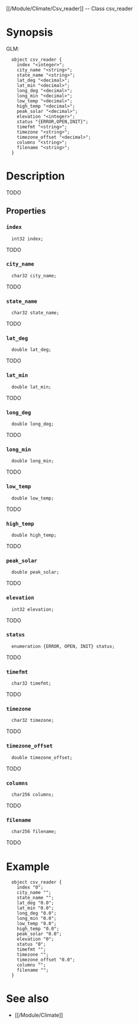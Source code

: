 [[/Module/Climate/Csv_reader]] -- Class csv_reader

# Synopsis
GLM:
~~~
  object csv_reader {
    index "<integer>";
    city_name "<string>";
    state_name "<string>";
    lat_deg "<decimal>";
    lat_min "<decimal>";
    long_deg "<decimal>";
    long_min "<decimal>";
    low_temp "<decimal>";
    high_temp "<decimal>";
    peak_solar "<decimal>";
    elevation "<integer>";
    status "{ERROR,OPEN,INIT}";
    timefmt "<string>";
    timezone "<string>";
    timezone_offset "<decimal>";
    columns "<string>";
    filename "<string>";
  }
~~~

# Description

TODO

## Properties

### `index`
~~~
  int32 index;
~~~

TODO

### `city_name`
~~~
  char32 city_name;
~~~

TODO

### `state_name`
~~~
  char32 state_name;
~~~

TODO

### `lat_deg`
~~~
  double lat_deg;
~~~

TODO

### `lat_min`
~~~
  double lat_min;
~~~

TODO

### `long_deg`
~~~
  double long_deg;
~~~

TODO

### `long_min`
~~~
  double long_min;
~~~

TODO

### `low_temp`
~~~
  double low_temp;
~~~

TODO

### `high_temp`
~~~
  double high_temp;
~~~

TODO

### `peak_solar`
~~~
  double peak_solar;
~~~

TODO

### `elevation`
~~~
  int32 elevation;
~~~

TODO

### `status`
~~~
  enumeration {ERROR, OPEN, INIT} status;
~~~

TODO

### `timefmt`
~~~
  char32 timefmt;
~~~

TODO

### `timezone`
~~~
  char32 timezone;
~~~

TODO

### `timezone_offset`
~~~
  double timezone_offset;
~~~

TODO

### `columns`
~~~
  char256 columns;
~~~

TODO

### `filename`
~~~
  char256 filename;
~~~

TODO

# Example

~~~
  object csv_reader {
    index "0";
    city_name "";
    state_name "";
    lat_deg "0.0";
    lat_min "0.0";
    long_deg "0.0";
    long_min "0.0";
    low_temp "0.0";
    high_temp "0.0";
    peak_solar "0.0";
    elevation "0";
    status "0";
    timefmt "";
    timezone "";
    timezone_offset "0.0";
    columns "";
    filename "";
  }
~~~

# See also
* [[/Module/Climate]]

